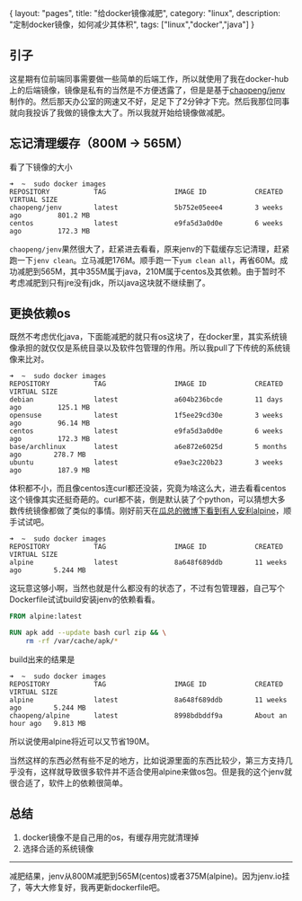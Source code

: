 {
layout: "pages",
title: "给docker镜像减肥",
category: "linux",
description: "定制docker镜像，如何减少其体积",
tags: ["linux","docker","java"]
}

## 引子

这星期有位前端同事需要做一些简单的后端工作，所以就使用了我在docker-hub上的后端镜像，镜像是私有的当然是不方便透露了，但是是基于[chaopeng/jenv](https://hub.docker.com/r/chaopeng/jenv/)制作的。然后那天办公室的网速又不好，足足下了2分钟才下完。然后我那位同事就向我投诉了我做的镜像太大了。所以我就开始给镜像做减肥。

## 忘记清理缓存（800M -> 565M）

看了下镜像的大小

```
➜  ~  sudo docker images
REPOSITORY           TAG                 IMAGE ID            CREATED             VIRTUAL SIZE
chaopeng/jenv        latest              5b752e05eee4        3 weeks ago         801.2 MB
centos               latest              e9fa5d3a0d0e        6 weeks ago         172.3 MB
```

`chaopeng/jenv`果然很大了，赶紧进去看看，原来jenv的下载缓存忘记清理，赶紧跑一下`jenv clean`。立马减肥176M。顺手跑一下`yum clean all`，再省60M。成功减肥到565M，其中355M属于java，210M属于centos及其依赖。由于暂时不考虑减肥到只有jre没有jdk，所以java这块就不继续删了。

## 更换依赖os

既然不考虑优化java，下面能减肥的就只有os这块了，在docker里，其实系统镜像承担的就仅仅是系统目录以及软件包管理的作用。所以我pull了下传统的系统镜像来比对。

```
➜  ~  sudo docker images       
REPOSITORY           TAG                 IMAGE ID            CREATED             VIRTUAL SIZE
debian               latest              a604b236bcde        11 days ago         125.1 MB
opensuse             latest              1f5ee29cd30e        3 weeks ago         96.14 MB
centos               latest              e9fa5d3a0d0e        6 weeks ago         172.3 MB
base/archlinux       latest              a6e872e6025d        5 months ago        278.7 MB
ubuntu               latest              e9ae3c220b23        3 weeks ago         187.9 MB
```

体积都不小，而且像centos连curl都还没装，究竟为啥这么大，进去看看centos这个镜像其实还挺奇葩的。curl都不装，倒是默认装了个python，可以猜想大多数传统镜像都做了类似的事情。刚好前天在[瓜总的微博下看到有人安利alpine](http://weibo.com/1609119537/D51JkrqYQ?from=page_1005051609119537_profile&wvr=6&mod=weibotime&type=comment)，顺手试试吧。

```
➜  ~  sudo docker images       
REPOSITORY           TAG                 IMAGE ID            CREATED             VIRTUAL SIZE
alpine               latest              8a648f689ddb        11 weeks ago        5.244 MB
```

这玩意这够小啊，当然也就是什么都没有的状态了，不过有包管理器，自己写个Dockerfile试试build安装jenv的依赖看看。

```Dockerfile
FROM alpine:latest

RUN apk add --update bash curl zip && \
    rm -rf /var/cache/apk/*
```

build出来的结果是

```
➜  ~  sudo docker images       
REPOSITORY           TAG                 IMAGE ID            CREATED             VIRTUAL SIZE
alpine               latest              8a648f689ddb        11 weeks ago        5.244 MB
chaopeng/alpine      latest              8998bdbddf9a        About an hour ago   9.813 MB
```

所以说使用alpine将近可以又节省190M。

当然这样的东西必然有些不足的地方，比如说源里面的东西比较少，第三方支持几乎没有，这样就导致很多软件并不适合使用alpine来做os包。但是我的这个jenv就很合适了，软件上的依赖很简单。

## 总结

1. docker镜像不是自己用的os，有缓存用完就清理掉
2. 选择合适的系统镜像

---------

减肥结果，jenv从800M减肥到565M(centos)或者375M(alpine)。因为jenv.io挂了，等大大修复好，我再更新dockerfile吧。
